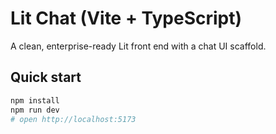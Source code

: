 # Lit Chat (Vite + TypeScript)

A clean, enterprise-ready Lit front end with a chat UI scaffold.

## Quick start
```bash
npm install
npm run dev
# open http://localhost:5173
